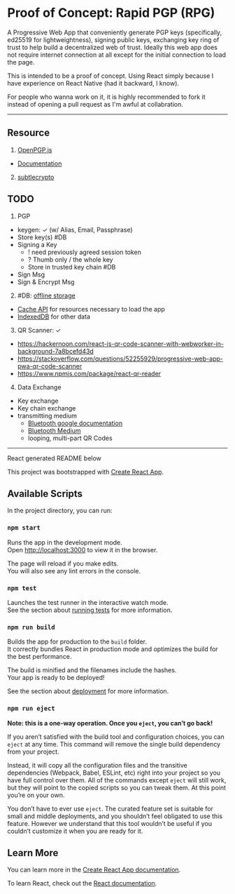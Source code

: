 # Proof of Concept: Rapid PGP (RPG)

A Progressive Web App that conveniently generate PGP keys (specifically, ed25519 for lightweightness), signing public keys, exchanging key ring of trust to help build a decentralized web of trust. Ideally this web app does not require internet connection at all except for the initial connection to load the page.

This is intended to be a proof of concept. Using React simply because I have experience on React Native (had it backward, I know).

For people who wanna work on it, it is highly recommended to fork it instead of opening a pull request as I'm awful at collabration.

----------------------------------

## Resource
1. [OpenPGP.js](https://openpgpjs.org/)
  - [Documentation](https://openpgpjs.org/openpgpjs/doc/)
2. [subtlecrypto](https://developer.mozilla.org/en-US/docs/Web/API/SubtleCrypto)

## TODO
1. PGP
  - keygen: ✓ (w/ Alias, Email, Passphrase)
  - Store key(s) #DB
  - Signing a Key
    - ! need previously agreed session token
    - ? Thumb only / the whole key
    - Store in trusted key chain #DB
  - Sign Msg
  - Sign & Encrypt Msg
2. #DB: [offline storage](https://developers.google.com/web/fundamentals/instant-and-offline/web-storage/offline-for-pwa)
  - [Cache API](https://developers.google.com/web/fundamentals/instant-and-offline/web-storage/cache-api) for resources necessary to load the app
  - [IndexedDB](https://developer.mozilla.org/en-US/docs/Web/API/IndexedDB_API) for other data
3. QR Scanner: ✓
  - https://hackernoon.com/react-js-qr-code-scanner-with-webworker-in-background-7a8bcefd43d
  - https://stackoverflow.com/questions/52255929/progressive-web-app-pwa-qr-code-scanner
  - https://www.npmjs.com/package/react-qr-reader
4. Data Exchange
  - Key exchange
  - Key chain exchange
  - transmitting medium
    - [Bluetooth google documentation](https://developers.google.com/web/updates/2015/07/interact-with-ble-devices-on-the-web)
    - [Bluetooth Medium](https://medium.com/@urish/start-building-with-web-bluetooth-and-progressive-web-apps-6534835959a6)
    - looping, multi-part QR Codes


------------------------------------
React generated README below

This project was bootstrapped with [Create React App](https://github.com/facebook/create-react-app).

## Available Scripts

In the project directory, you can run:

### `npm start`

Runs the app in the development mode.<br />
Open [http://localhost:3000](http://localhost:3000) to view it in the browser.

The page will reload if you make edits.<br />
You will also see any lint errors in the console.

### `npm test`

Launches the test runner in the interactive watch mode.<br />
See the section about [running tests](https://facebook.github.io/create-react-app/docs/running-tests) for more information.

### `npm run build`

Builds the app for production to the `build` folder.<br />
It correctly bundles React in production mode and optimizes the build for the best performance.

The build is minified and the filenames include the hashes.<br />
Your app is ready to be deployed!

See the section about [deployment](https://facebook.github.io/create-react-app/docs/deployment) for more information.

### `npm run eject`

**Note: this is a one-way operation. Once you `eject`, you can’t go back!**

If you aren’t satisfied with the build tool and configuration choices, you can `eject` at any time. This command will remove the single build dependency from your project.

Instead, it will copy all the configuration files and the transitive dependencies (Webpack, Babel, ESLint, etc) right into your project so you have full control over them. All of the commands except `eject` will still work, but they will point to the copied scripts so you can tweak them. At this point you’re on your own.

You don’t have to ever use `eject`. The curated feature set is suitable for small and middle deployments, and you shouldn’t feel obligated to use this feature. However we understand that this tool wouldn’t be useful if you couldn’t customize it when you are ready for it.

## Learn More

You can learn more in the [Create React App documentation](https://facebook.github.io/create-react-app/docs/getting-started).

To learn React, check out the [React documentation](https://reactjs.org/).
